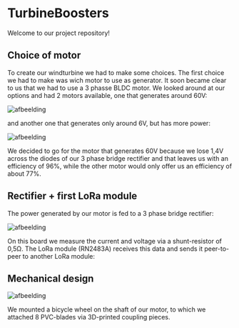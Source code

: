 # TurbineBoosters
Welcome to our project repository!


## Choice of motor

To create our windturbine we had to make some choices. The first choice we had to make was wich motor to use as generator.
It soon became clear to us that we had to use a 3 phasse BLDC motor.
We looked around at our options and had 2 motors available, one that generates around 60V:

![afbeelding](https://user-images.githubusercontent.com/71695433/116680587-21b65a80-a9ac-11eb-83ad-507638dc10e1.png)

and another one that generates only around 6V, but has more power:

![afbeelding](https://user-images.githubusercontent.com/71695433/116680641-3397fd80-a9ac-11eb-85da-1a268e85886c.png)

We decided to go for the motor that generates 60V because we lose 1,4V across the diodes of our 3 phase bridge rectifier and that leaves us with an efficiency of 96%, while the other motor would only offer us an efficiency of about 77%.


## Rectifier + first LoRa module

The power generated by our motor is fed to a 3 phase bridge rectifier:

![afbeelding](https://user-images.githubusercontent.com/71695433/116681864-cedda280-a9ad-11eb-8af5-de38272dbf09.png)

On this board we measure the current and voltage via a shunt-resistor of 0,5Ω.
The LoRa module (RN2483A) receives this data and sends it peer-to-peer to another LoRa module:





## Mechanical design

![afbeelding](https://user-images.githubusercontent.com/71695433/117445889-96087500-af3b-11eb-8d13-f27b62f94ad6.png)

We mounted a bicycle wheel on the shaft of our motor, to which we attached 8 PVC-blades via 3D-printed coupling pieces.

